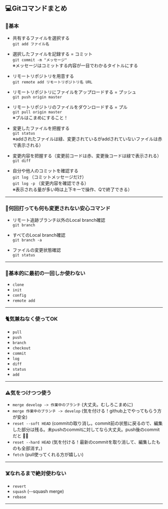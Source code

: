 ## 💻Gitコマンドまとめ  
### 🌟基本  
* 共有するファイルを選択する  
`git add ファイル名`
  
* 選択したファイルを記録する = コミット  
`git commit -m "メッセージ"`  
※メッセージはコミットする内容が一目でわかるタイトルにする  
  
* リモートリポジトリを用意する  
`git remote add リモートリポジトリ名 URL`  
  
* リモートリポジトリにファイルをアップロードする = プッシュ  
`git push origin master`  
  
* リモートリポジトリのファイルをダウンロードする = プル  
`git pull origin master`  
※プルはこまめにすること！
  
* 変更したファイルを把握する  
`git status`  
※addされたファイルは緑、変更されているがaddされていないファイルは赤で表示される）  
  
* 変更内容を把握する（変更前コードは赤、変更後コードは緑で表示される）  
`git diff`  
  
* 自分や他人のコミットを確認する  
`git log` （コミットメッセージだけ）  
`git log -p` （変更内容を確認できる）  
※表示される量が多い時は上下キーで操作、Qで終了できる）
  
---
### 🌟何回打っても何も変更されない安心コマンド  
* リモート追跡ブランチ以外のLocal branch確認  
`git branch`  
  
* すべてのLocal branch確認  
`git branch -a`  

* ファイルの変更状態確認  
`git status`   
     
---
### 🌱基本的に最初の一回しか使わない  
* `clone`  
* `init`  
* `config`  
* `remote add`  
---
### 🐈気兼ねなく使ってOK  
* `pull`  
* `push`  
* `branch`  
* `checkout`  
* `commit`  
* `log`  
* `diff`  
* `status`  
* `add`  
---
### ⚠️気をつけつつ使う  
* `merge develop -> 作業中のブランチ` (大丈夫。むしろこまめに)  
* `merge 作業中のブランチ -> develop` (気を付ける！github上でやってもらう方が安全)  
* `reset --soft HEAD` (commitの取り消し。commit前の状態に戻るので、編集した部分は残る。未pushのcommitに対してなら大丈夫。push後のcommitだと 😵‍💫  
* `reset --hard HEAD` (気を付ける！最新のcommitを取り消して、編集したものも全部消す。)  
* `fetch` (pull使ってくれる方が嬉しい)    
---
### ☠️なれるまで絶対使わない  
* `revert`  
* `squash`  (--squash merge)  
* `rebase`  
---
